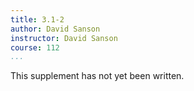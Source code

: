 ```yaml
---
title: 3.1-2
author: David Sanson
instructor: David Sanson
course: 112
...
```


This supplement has not yet been written.
